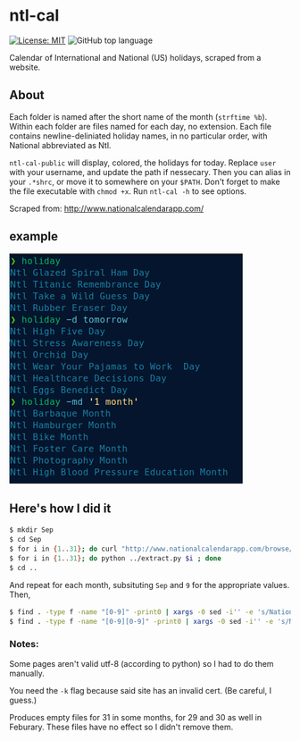 # ntl-cal
[![License: MIT](https://img.shields.io/badge/License-MIT-blue.svg)](https://opensource.org/licenses/MIT) ![GitHub top language](https://img.shields.io/github/languages/top/extremepayne/HighScor.svg)

Calendar of International and National (US) holidays, scraped from a website.

## About
Each folder is named after the short name of the month (`strftime %b`). 
Within each folder are files named for each day, no extension. 
Each file contains newline-deliniated holiday names, in no particular order, 
with National abbreviated as Ntl.

`ntl-cal-public` will display, colored, the holidays for today. 
Replace `user` with your username, and update the path if nessecary. 
Then you can alias in your `.*shrc`, or move it to somewhere on your `$PATH`. 
Don't forget to make the file executable with `chmod +x`.
Run `ntl-cal -h` to see options.

Scraped from: http://www.nationalcalendarapp.com/

## example
![demo image](images/demo.png)

## Here's how I did it
```sh
$ mkdir Sep
$ cd Sep
$ for i in {1..31}; do curl "http://www.nationalcalendarapp.com/browse/2020/9/$i" -kO; done
$ for i in {1..31}; do python ../extract.py $i ; done
$ cd ..
```
And repeat for each month, subsituting `Sep` and `9` for the appropriate values.
Then, 
```sh
$ find . -type f -name "[0-9]" -print0 | xargs -0 sed -i'' -e 's/National/Ntl/ig'
$ find . -type f -name "[0-9][0-9]" -print0 | xargs -0 sed -i'' -e 's/National/Ntl/ig'
```

### Notes: 
Some pages aren't valid utf-8 (according to python) so I had to do them manually.

You need the `-k` flag because said site has an invalid cert. (Be careful, I guess.)

Produces empty files for 31 in some months, for 29 and 30 as well in Feburary. 
These files have no effect so I didn't remove them.

